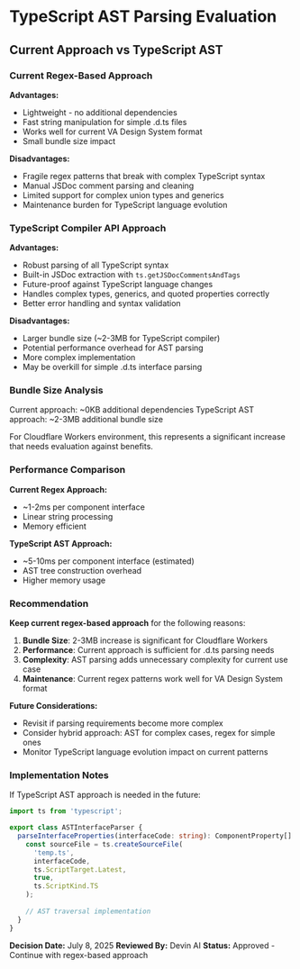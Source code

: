 # TypeScript AST Parsing Evaluation

## Current Approach vs TypeScript AST

### Current Regex-Based Approach

**Advantages:**
- Lightweight - no additional dependencies
- Fast string manipulation for simple .d.ts files
- Works well for current VA Design System format
- Small bundle size impact

**Disadvantages:**
- Fragile regex patterns that break with complex TypeScript syntax
- Manual JSDoc comment parsing and cleaning
- Limited support for complex union types and generics
- Maintenance burden for TypeScript language evolution

### TypeScript Compiler API Approach

**Advantages:**
- Robust parsing of all TypeScript syntax
- Built-in JSDoc extraction with `ts.getJSDocCommentsAndTags`
- Future-proof against TypeScript language changes
- Handles complex types, generics, and quoted properties correctly
- Better error handling and syntax validation

**Disadvantages:**
- Larger bundle size (~2-3MB for TypeScript compiler)
- Potential performance overhead for AST parsing
- More complex implementation
- May be overkill for simple .d.ts interface parsing

### Bundle Size Analysis

Current approach: ~0KB additional dependencies
TypeScript AST approach: ~2-3MB additional bundle size

For Cloudflare Workers environment, this represents a significant increase that needs evaluation against benefits.

### Performance Comparison

**Current Regex Approach:**
- ~1-2ms per component interface
- Linear string processing
- Memory efficient

**TypeScript AST Approach:**
- ~5-10ms per component interface (estimated)
- AST tree construction overhead
- Higher memory usage

### Recommendation

**Keep current regex-based approach** for the following reasons:

1. **Bundle Size**: 2-3MB increase is significant for Cloudflare Workers
2. **Performance**: Current approach is sufficient for .d.ts parsing needs
3. **Complexity**: AST parsing adds unnecessary complexity for current use case
4. **Maintenance**: Current regex patterns work well for VA Design System format

**Future Considerations:**
- Revisit if parsing requirements become more complex
- Consider hybrid approach: AST for complex cases, regex for simple ones
- Monitor TypeScript language evolution impact on current patterns

### Implementation Notes

If TypeScript AST approach is needed in the future:

```typescript
import ts from 'typescript';

export class ASTInterfaceParser {
  parseInterfaceProperties(interfaceCode: string): ComponentProperty[] {
    const sourceFile = ts.createSourceFile(
      'temp.ts',
      interfaceCode,
      ts.ScriptTarget.Latest,
      true,
      ts.ScriptKind.TS
    );
    
    // AST traversal implementation
  }
}
```

**Decision Date:** July 8, 2025
**Reviewed By:** Devin AI
**Status:** Approved - Continue with regex-based approach
